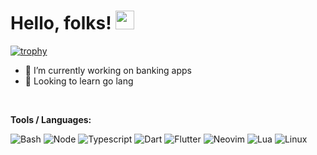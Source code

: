 # Hello, folks! <img src="https://raw.githubusercontent.com/MartinHeinz/MartinHeinz/master/wave.gif" width="30px">

[![trophy](https://github-profile-trophy.vercel.app/?username=n0ks&theme=onedark)](https://github.com/ryo-ma/github-profile-trophy)

- 🔭 I’m currently working on banking apps                    
- 🌱 Looking to learn go lang
  

&#x200B;

**Tools / Languages:**

![Bash](https://img.shields.io/badge/-Bash-05122A?style=flat&logo=gnu-bash&logoColor=4EAA25)
![Node](https://img.shields.io/badge/-Node-05122A?style=flat&logo=nodedotjs&logoColor=#339933)
![Typescript](https://img.shields.io/badge/-Typescript-05122A?style=flat&logo=typescript&logoColor=#3178C6)
![Dart](https://img.shields.io/badge/-Dart-05122A?style=flat&logo=dart&logoColor=0175C2)
![Flutter](https://img.shields.io/badge/-Flutter-05122A?style=flat&logo=flutter&logoColor=#02569B)
![Neovim](https://img.shields.io/badge/-Neovim-05122A?style=flat&logo=neovim&logoColor=57A143)
![Lua](https://img.shields.io/badge/-Lua-05122A?style=flat&logo=lua&logoColor=0000f2)
![Linux](https://img.shields.io/badge/-Linux-05122A?style=flat&logo=linux&logoColor=dfb914)
